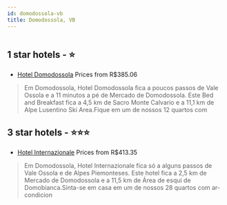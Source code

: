 ```yaml
---
id: domodossola-vb
title: Domodossola, VB
---
```


<center><img src="https://i.travelapi.com/hotels/13000000/12320000/12316500/12316491/540a3adb_z.jpg" alt="" /></center>


##  1 star hotels - ⭐️

-    [Hotel Domodossola](https://www.hurb.com/br/aud/https://www.hurb.com/br/hotels/domodossola/hotel-domodossola-HT-38GO?cmp=18055) Prices from R$385.06
   > Em Domodossola, Hotel Domodossola fica a poucos passos de Vale Ossola e a 11 minutos a pé de Mercado de Domodossola.  Este Bed and Breakfast fica a 4,5 km de Sacro Monte Calvario e a 11,1 km de Alpe Lusentino Ski Area.Fique em um de nossos 12 quartos com 

##  3 star hotels - ⭐️⭐️⭐️

-    [Hotel Internazionale](https://www.hurb.com/br/aud/https://www.hurb.com/br/hotels/domodossola/hotel-internazionale-HT-A03X?cmp=18055) Prices from R$413.35
   > Em Domodossola, Hotel Internazionale fica só a alguns passos de Vale Ossola e de Alpes Piemonteses.  Este hotel fica a 2,5 km de Mercado de Domodossola e a 11,5 km de Área de esqui de Domobianca.Sinta-se em casa em um de nossos 28 quartos com ar-condicion
